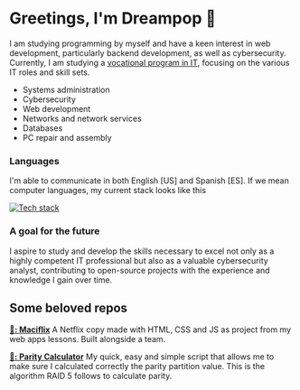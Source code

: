# Greetings, I'm Dreampop 🌟

I am studying programming by myself and have a keen interest in web development, particularly backend development, as well as cybersecurity. Currently, I am studying a <a href="https://todofp.es/que-estudiar/familias-profesionales/informatica-comunicaciones/sistemas-microniformaticos-redes.html">
vocational program in IT</a>, focusing on the various IT roles and skill sets.<ul>
  <li>Systems administration</li>
  <li>Cybersecurity</li>
  <li>Web development</li>
  <li>Networks and network services</li>
  <li>Databases</li>
  <li>PC repair and assembly</li>
</ul>

### Languages 
I'm able to communicate in both English [US] and Spanish [ES]. If we mean computer languages, my current stack looks like this 

[![Tech stack](https://skillicons.dev/icons?i=html,css,js,ts,php,bash,powershell,git,github)](https://skillicons.dev)
### A goal for the future
I aspire to study and develop the skills necessary to excel not only as a highly competent IT professional but also as a valuable cybersecurity analyst, contributing to open-source projects with the experience and knowledge I gain over time.
## Some beloved repos
**[🥇: Maciflix](https://github.com/energypop/Maciflix)** A Netflix copy made with HTML, CSS and JS as project from my web apps lessons. Built alongside a team. 

**[🥈: Parity Calculator](https://github.com/energypop/parity_calculator)** My quick, easy and simple script that allows me to make sure I calculated correctly the parity partition value. This is the algorithm RAID 5 follows to calculate parity. 
